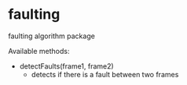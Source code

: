 # faulting
faulting algorithm package


Available methods:
  - detectFaults(frame1, frame2)
    - detects if there is a fault between two frames   
  
